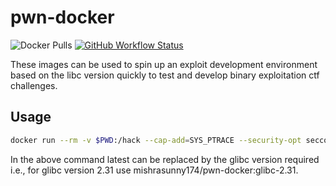 # pwn-docker

![Docker Pulls](https://img.shields.io/docker/pulls/mishrasunny174/pwn-docker)
[![GitHub Workflow Status](https://img.shields.io/github/workflow/status/mishrasunny174/pwn-docker/Main%20Workflow)](https://github.com/mishrasunny174/pwn-docker/actions?query=workflow%3A%22Main%20Workflow%22)

These images can be used to spin up an exploit development environment based on the libc version quickly to test and develop binary exploitation ctf challenges.

## Usage

```bash
docker run --rm -v $PWD:/hack --cap-add=SYS_PTRACE --security-opt seccomp=unconfined -it mishrasunny174/pwn-docker:latest
```

In the above command latest can be replaced by the glibc version required i.e., for glibc version 2.31 use mishrasunny174/pwn-docker:glibc-2.31.